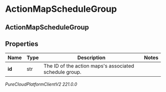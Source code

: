 # ActionMapScheduleGroup

## ActionMapScheduleGroup

## Properties

|Name | Type | Description | Notes|
|------------ | ------------- | ------------- | -------------|
| **id** | str | The ID of the action maps&#39;s associated schedule group. | |



_PureCloudPlatformClientV2 221.0.0_
